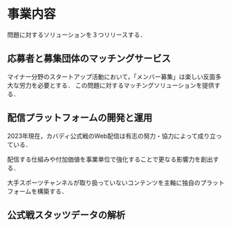 # 事業内容

問題に対するソリューションを３つリリースする．

## 応募者と募集団体のマッチングサービス

マイナー分野のスタートアップ活動において，「メンバー募集」は楽しい反面多大な労力を必要とする．
この問題に対するマッチングソリューションを提供する．

## 配信プラットフォームの開発と運用

2023年現在，カバディ公式戦のWeb配信は有志の努力・協力によって成り立っている．

配信する仕組みや付加価値を事業単位で強化することで更なる影響力を創出する．

大手スポーツチャンネルが取り扱っていないコンテンツを主軸に独自のプラットフォームを構築する．

## 公式戦スタッツデータの解析


